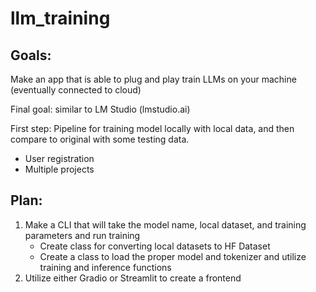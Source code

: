 # llm_training

## Goals:

Make an app that is able to plug and play train LLMs on your machine (eventually connected to cloud)

Final goal: similar to LM Studio (lmstudio.ai) 

First step: Pipeline for training model locally with local data, and then compare to original with some testing data.

- User registration
- Multiple projects

## Plan:

1. Make a CLI that will take the model name, local dataset, and training parameters and run training
    - Create class for converting local datasets to HF Dataset
    - Create a class to load the proper model and tokenizer and utilize training and inference functions 
2. Utilize either Gradio or Streamlit to create a frontend